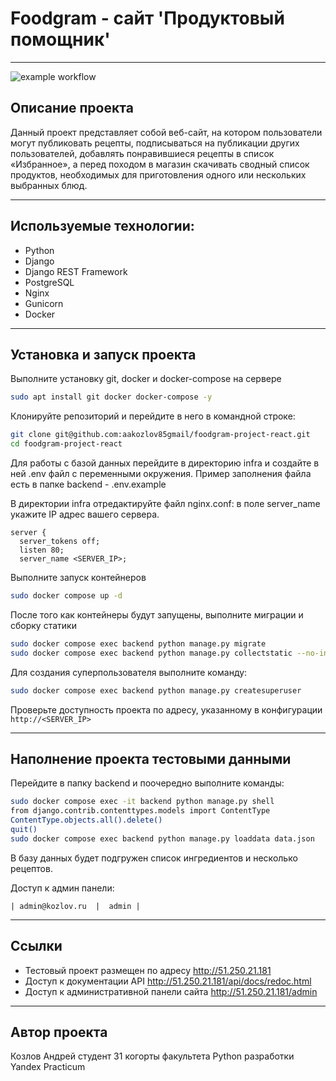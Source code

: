 # Foodgram - сайт 'Продуктовый помощник'

------------
![example workflow](https://github.com/aakozlov85gmail/foodgram-project-react/actions/workflows/foodgram_workflow.yml/badge.svg)
## Описание проекта
Данный проект представляет собой веб-сайт, на котором пользователи могут публиковать рецепты, подписываться на публикации других пользователей, добавлять понравившиеся рецепты в список «Избранное», а перед походом в магазин скачивать сводный список продуктов, необходимых для приготовления одного или нескольких выбранных блюд.

------------

## Используемые технологии:
- Python
- Django
- Django REST Framework
- PostgreSQL
- Nginx
- Gunicorn
- Docker

------------

## Установка и запуск проекта
Выполните установку git, docker и docker-compose на сервере
```sh
sudo apt install git docker docker-compose -y
```
Клонируйте репозиторий и перейдите в него в командной строке:
```sh
git clone git@github.com:aakozlov85gmail/foodgram-project-react.git
cd foodgram-project-react
```
Для работы с базой данных перейдите в директорию infra и создайте в ней .env файл с переменными окружения.
Пример заполнения файла есть в папке backend - .env.example

В директории infra отредактируйте файл nginx.conf: в поле server_name укажите IP адрес вашего сервера.
```
server {
  server_tokens off;
  listen 80;
  server_name <SERVER_IP>;
```
Выполните запуск контейнеров
```sh
sudo docker compose up -d
```
После того как контейнеры будут запущены, выполните миграции и сборку статики
```sh
sudo docker compose exec backend python manage.py migrate
sudo docker compose exec backend python manage.py collectstatic --no-input
```
Для создания суперпользователя выполните команду:
```sh
sudo docker compose exec backend python manage.py createsuperuser
```
Проверьте доступность проекта по адресу, указанному в конфигурации ```http://<SERVER_IP>```

------------

## Наполнение проекта тестовыми данными
Перейдите в папку backend и поочередно выполните команды:
```sh
sudo docker compose exec -it backend python manage.py shell
from django.contrib.contenttypes.models import ContentType
ContentType.objects.all().delete()
quit()
sudo docker compose exec backend python manage.py loaddata data.json
```
В базу данных будет подгружен список ингредиентов и несколько рецептов.



Доступ к админ панели:

    | admin@kozlov.ru  |  admin |

------------


## Ссылки
- Тестовый проект размещен по адресу http://51.250.21.181
- Доступ к документации API http://51.250.21.181/api/docs/redoc.html
- Доступ к административной панели сайта http://51.250.21.181/admin

------------


## Автор проекта

Козлов Андрей
студент 31 когорты факультета Python разработки
Yandex Practicum
